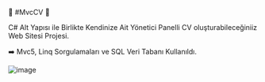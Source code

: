 :high_brightness:	#MvcCV :high_brightness:	

C# Alt Yapısı ile Birlikte Kendinize Ait Yönetici Panelli CV oluşturabileceğiniiz Web Sitesi Projesi.

:arrow_right: Mvc5, Linq Sorgulamaları ve SQL Veri Tabanı Kullanıldı.

![image](https://user-images.githubusercontent.com/108076393/213753299-1acb7266-81cf-4697-8b9d-c3075ccb667f.png)




